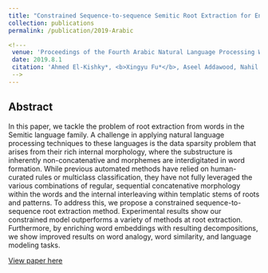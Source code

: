 ```yaml
---
title: "Constrained Sequence-to-sequence Semitic Root Extraction for Enriching Word Embeddings"
collection: publications
permalink: /publication/2019-Arabic

<!---
 venue: 'Proceedings of the Fourth Arabic Natural Language Processing Workshop, pages 88–96 Florence, Italy, August 1, 2019. c 2019 Association for Computational Linguistics' 
 date: 2019.8.1 
 citation: 'Ahmed El-Kishky*, <b>Xingyu Fu*</b>, Aseel Addawood, Nahil Sobh, Clare Voss, and Jiawei Han. <i>in Proceedings of the Fourth Arabic Natural Language Processing Workshop ((pp. 88-96))</i>. <b>WANLP@ACL 2019</b>.'
 -->
---
```


## Abstract
In this paper, we tackle the problem of root extraction from words in the Semitic language family. A challenge in applying natural language processing techniques to these languages is the data sparsity problem that arises from their rich internal morphology, where the substructure is inherently non-concatenative and morphemes are interdigitated in word formation. While previous automated methods have relied on human-curated rules or multiclass classification, they have not fully leveraged the various combinations of regular, sequential concatenative morphology within the words and the internal interleaving within templatic stems of roots and patterns. To address this, we propose a constrained sequence-to-sequence root extraction method. Experimental results show our constrained model outperforms a variety of methods at root extraction. Furthermore, by enriching word embeddings with resulting decompositions, we show improved results on word analogy, word similarity, and language modeling tasks.

[View paper here](https://www.aclweb.org/anthology/W19-4610.pdf)